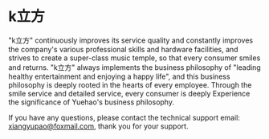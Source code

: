 # k立方
"k立方" continuously improves its service quality and constantly improves the company's various professional skills and hardware facilities, and strives to create a super-class music temple, so that every consumer smiles and returns. "k立方" always implements the business philosophy of "leading healthy entertainment and enjoying a happy life", and this business philosophy is deeply rooted in the hearts of every employee. Through the smile service and detailed service, every consumer is deeply Experience the significance of Yuehao's business philosophy.

If you have any questions, please contact the technical support email: xiangyupao@foxmail.com, thank you for your support.
